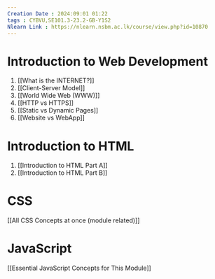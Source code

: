 ```yaml
---
Creation Date : 2024:09:01 01:22
tags : CYBVU,SE101.3-23.2-GB-Y1S2
Nlearn Link : https://nlearn.nsbm.ac.lk/course/view.php?id=10870
---
```

# Introduction to Web Development 
1. [[What is the INTERNET?]]
2. [[Client-Server Model]]
3. [[World Wide Web (WWW)]]
4. [[HTTP vs HTTPS]]
5. [[Static vs Dynamic Pages]]
6. [[Website vs WebApp]]

# Introduction to HTML
1. [[Introduction to HTML Part A]]
2. [[Introduction to HTML Part B]]

# CSS
[[All CSS Concepts at once (module related)]]

# JavaScript
[[Essential JavaScript Concepts for This Module]]